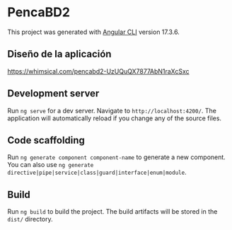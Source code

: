 # PencaBD2

This project was generated with [Angular CLI](https://github.com/angular/angular-cli) version 17.3.6.

## Diseño de la aplicación
https://whimsical.com/pencabd2-UzUQuQX7877AbN1raXcSxc

## Development server

Run `ng serve` for a dev server. Navigate to `http://localhost:4200/`. The application will automatically reload if you change any of the source files.

## Code scaffolding

Run `ng generate component component-name` to generate a new component. You can also use `ng generate directive|pipe|service|class|guard|interface|enum|module`.

## Build

Run `ng build` to build the project. The build artifacts will be stored in the `dist/` directory.

